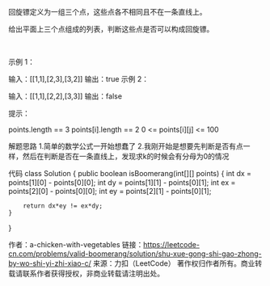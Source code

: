 回旋镖定义为一组三个点，这些点各不相同且不在一条直线上。

给出平面上三个点组成的列表，判断这些点是否可以构成回旋镖。

 

示例 1：

输入：[[1,1],[2,3],[3,2]]
输出：true
示例 2：

输入：[[1,1],[2,2],[3,3]]
输出：false
 

提示：

points.length == 3
points[i].length == 2
0 <= points[i][j] <= 100


解题思路
1.简单的数学公式一开始想蠢了
2.我刚开始是想要先判断是否有点一样，然后在判断是否在一条直线上，发现求k的时候会有分母为0的情况

代码
class Solution {
public boolean isBoomerang(int[][] points) {
         int dx = points[1][0] - points[0][0];
         int dy = points[1][1] - points[0][1];
         int ex = points[2][0] - points[0][0];
         int ey = points[2][1] - points[0][1];


        return dx*ey != ex*dy;
    }
}

作者：a-chicken-with-vegetables
链接：https://leetcode-cn.com/problems/valid-boomerang/solution/shu-xue-gong-shi-gao-zhong-by-wo-shi-yi-zhi-xiao-c/
来源：力扣（LeetCode）
著作权归作者所有。商业转载请联系作者获得授权，非商业转载请注明出处。